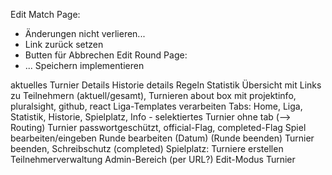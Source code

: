 Edit Match Page:
- Änderungen nicht verlieren...
- Link zurück setzen
- Butten für Abbrechen
Edit Round Page:
- ...
Speichern implementieren

aktuelles Turnier Details
Historie details
Regeln
Statistik Übersicht mit Links zu Teilnehmern (aktuell/gesamt), Turnieren
about box mit projektinfo, pluralsight, github, react
Liga-Templates verarbeiten
Tabs: Home, Liga, Statistik, Historie, Spielplatz, Info - selektiertes Turnier ohne tab (--> Routing) 
Turnier passwortgeschützt, official-Flag, completed-Flag
Spiel bearbeiten/eingeben
Runde bearbeiten (Datum)
(Runde beenden)
Turnier beenden, Schreibschutz (completed)
Spielplatz: Turniere erstellen
Teilnehmerverwaltung
Admin-Bereich (per URL?)
Edit-Modus Turnier